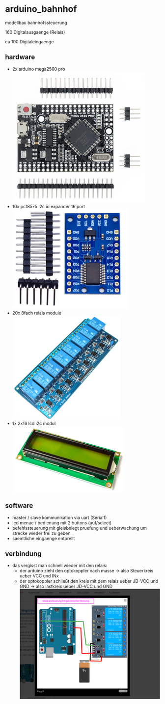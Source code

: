 # arduino_bahnhof
modellbau bahnhofssteuerung

160 Digitalausgaenge (Relais)

ca 100 Digitaleingaenge

## hardware
- 2x arduino mega2560 pro
![controller](docs/megapro.png)
- 10x pcf8575 i2c io expander 16 port
![pcf8575](docs/pcf8575.png)
- 20x 8fach relais module
![relais](docs/2023-02-19%2011_16_54-Window.png)
- 1x 2x16 lcd i2c modul
![lcd2x16](docs/lcd16x2.png)

## software
- master / slave kommunikation via uart (Serial1)
- lcd menue / bedienung mit 2 buttons (auf/select)
- befehlssteuerung mit gleisbelegt pruefung und ueberwachung um strecke wieder frei zu geben
- saemtliche eingaenge entprellt

## verbindung
- das vergisst man schnell wieder mit den relais:
    - der arduino zieht den optokoppler nach masse -> also Steuerkreis ueber VCC und INx
    - der optokoppler schließt den kreis mit dem relais ueber JD-VCC und GND -> also lastkreis ueber JD-VCC und GND
![Relaismodulanschluss](docs/2023-02-19%2011_09_44-Window.png)
